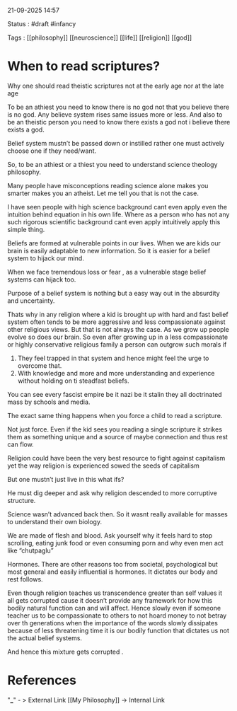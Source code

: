 21-09-2025 14:57

Status : #draft #infancy 

Tags : [[philosophy]] [[neuroscience]] [[life]] [[religion]] [[god]]

# When to read scriptures?

Why one should read theistic scriptures not at the early age nor at the late age

To be an athiest you need to know there is no god not that you believe there is no god. Any believe system rises same issues more or less. And also to be an theistic person you need to know there exists a god not i believe there exists a god. 

Belief system mustn’t be passed down or instilled rather one must actively choose one if they need/want. 

So, to be an athiest or a thiest you need to understand science theology philosophy.

Many people have misconceptions reading science alone makes you smarter makes you an atheist. Let me tell you that is not the case. 

I have seen people with high science background cant even apply even the intuition behind equation in his own life. Where as a person who has not any such rigorous scientific background cant even apply intuitively apply this simple thing. 

Beliefs are formed at vulnerable points in our lives. When we are kids our brain is easily adaptable to new information. So it is easier for a belief system to hijack our mind. 

When we face tremendous loss or fear , as a vulnerable stage belief systems can hijack too.

Purpose of a belief system is nothing but a easy way out in the absurdity and uncertainty. 

Thats why in any religion where a kid is brought up with hard and fast belief system often tends to be more aggressive and less compassionate against other religious views. But that is not always the case. As we grow up people evolve so does our brain. So even after growing up in a less compassionate or highly conservative religious family a person can outgrow such morals if 

1. They feel trapped in that system and hence might feel the urge to overcome that.
2. With knowledge and more and more understanding and experience without holding on ti steadfast beliefs.

You can see every fascist empire be it nazi be it stalin they all doctrinated mass by schools and media. 

The exact same thing happens when you force a child to read a scripture.

Not just force. Even if the kid sees you reading a single scripture it strikes them as something unique and a source of maybe connection and thus rest can flow. 

Religion could have been the very best resource to fight against capitalism yet the way religion is experienced sowed the seeds of capitalism

But one mustn’t just live in this what ifs?

He must dig deeper and ask why religion descended to more corruptive structure. 

Science wasn’t advanced back then. So it wasnt really available for masses to understand their own biology. 

We are made of flesh and blood. Ask yourself why it feels hard to stop scrolling, eating junk food or even consuming porn and why even men act like “chutpaglu”

Hormones. There are other reasons too from societal, psychological but most general and easily influential is hormones. It dictates our body and rest follows. 

Even though religion teaches us transcendence greater than self values it all gets corrupted cause it doesn’t provide any framework for how this bodily natural function can and will affect. Hence slowly even if someone teacher us to be compassionate to others to not hoard money to not betray over th generations when the importance of the words slowly dissipates because of less threatening time it is our bodily function that dictates us not the actual belief systems.

And hence this mixture gets corrupted .
# References


"[_]("")" - >  External Link
[[My Philosophy]] -> Internal Link

